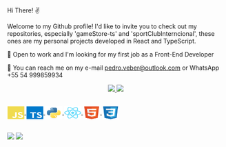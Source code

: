 Hi There! ✌️

Welcome to my Github profile! I'd like to invite you to check out my repositories, especially 'gameStore-ts' and 'sportClubInterncional', these ones are my personal projects developed in React and TypeScript.

💼 Open to work and I'm looking for my first job as a Front-End Developer

📩 You can reach me on my e-mail pedro.veber@outlook.com or WhatsApp +55 54 999859934


<div align="center">
  <a href="https://github.com/pedroalbertoveber">
  <img height="180em" src="https://github-readme-stats.vercel.app/api?username=pedroalbertoveber&show_icons=true&theme=dark&include_all_commits=true&count_private=true"/>
  <img height="180em" src="https://github-readme-stats.vercel.app/api/top-langs/?username=pedroalbertoveber&layout=compact&langs_count=7&theme=dark"/>
</div>

<div style="display: inline_block; padding: 1em 0;"><br>
  <img align="center" alt="Pedro-Js" height="30" width="40" src="https://raw.githubusercontent.com/devicons/devicon/master/icons/javascript/javascript-plain.svg">
  <img align="center" alt="Pedro-Ts" height="30" width="40" src="https://raw.githubusercontent.com/devicons/devicon/master/icons/typescript/typescript-plain.svg">
  <img align="center" alt="Rafa-Python" height="30" width="40" src="https://raw.githubusercontent.com/devicons/devicon/master/icons/python/python-original.svg">
  <img align="center" alt="Pedro-React" height="30" width="40" src="https://raw.githubusercontent.com/devicons/devicon/master/icons/react/react-original.svg">
  <img align="center" alt="Pedro-HTML" height="30" width="40" src="https://raw.githubusercontent.com/devicons/devicon/master/icons/html5/html5-original.svg">
  <img align="center" alt="Pedro-CSS" height="30" width="40" src="https://raw.githubusercontent.com/devicons/devicon/master/icons/css3/css3-original.svg">
</div>
<br />

<div margin-top="1em"> 
  <a href="https://www.instagram.com/pedroveber_/" target="_blank"><img src="https://img.shields.io/badge/-Instagram-%23E4405F?style=for-the-badge&logo=instagram&logoColor=white" target="_blank"></a>
  <a href="https://www.linkedin.com/in/pedro-alberto-veber-berna-a367551ba/" target="_blank"><img src="https://img.shields.io/badge/-LinkedIn-%230077B5?style=for-the-badge&logo=linkedin&logoColor=white" target="_blank"></a> 
</div>
